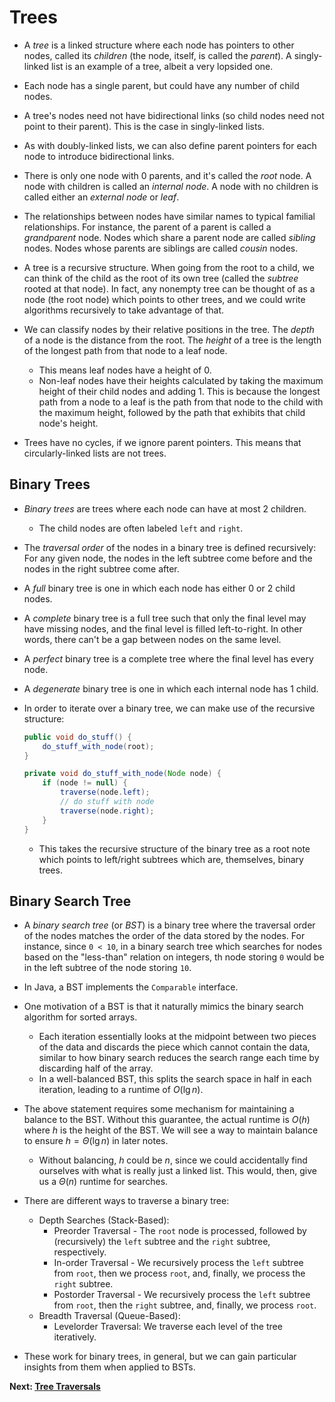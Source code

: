 # Trees

* A *tree* is a linked structure where each node has pointers to other nodes, called its *children* (the node, itself, is called the *parent*). A singly-linked list is an example of a tree, albeit a very lopsided one.

* Each node has a single parent, but could have any number of child nodes.

* A tree's nodes need not have bidirectional links (so child nodes need not point to their parent). This is the case in singly-linked lists.

* As with doubly-linked lists, we can also define parent pointers for each node to introduce bidirectional links.

* There is only one node with 0 parents, and it's called the *root* node. A node with children is called an *internal node*. A node with no children is called either an *external node* or *leaf*.

* The relationships between nodes have similar names to typical familial relationships. For instance, the parent of a parent is called a *grandparent* node. Nodes which share a parent node are called *sibling* nodes. Nodes whose parents are siblings are called *cousin* nodes.

* A tree is a recursive structure. When going from the root to a child, we can think of the child as the root of its own tree (called the *subtree* rooted at that node). In fact, any nonempty tree can be thought of as a node (the root node) which points to other trees, and we could write algorithms recursively to take advantage of that.

* We can classify nodes by their relative positions in the tree. The *depth* of a node is the distance from the root. The *height* of a tree is the length of the longest path from that node to a leaf node.
    * This means leaf nodes have a height of 0.
    * Non-leaf nodes have their heights calculated by taking the maximum height of their child nodes and adding 1. This is because the longest path from a node to a leaf is the path from that node to the child with the maximum height, followed by the path that exhibits that child node's height.

* Trees have no cycles, if we ignore parent pointers. This means that circularly-linked lists are not trees.

## Binary Trees
* *Binary trees* are trees where each node can have at most 2 children.
    * The child nodes are often labeled `left` and `right`.

* The *traversal order* of the nodes in a binary tree is defined recursively: For any given node, the nodes in the left subtree come before and the nodes in the right subtree come after.

* A *full* binary tree is one in which each node has either 0 or 2 child nodes.

* A *complete* binary tree is a full tree such that only the final level may have missing nodes, and the final level is filled left-to-right. In other words, there can't be a gap between nodes on the same level.

* A *perfect* binary tree is a complete tree where the final level has every node.

* A *degenerate* binary tree is one in which each internal node has 1 child.

* In order to iterate over a binary tree, we can make use of the recursive structure:
    ```java
    public void do_stuff() {
        do_stuff_with_node(root);
    }

    private void do_stuff_with_node(Node node) {
        if (node != null) {
            traverse(node.left);
            // do stuff with node
            traverse(node.right);
        }
    }
    ```
    * This takes the recursive structure of the binary tree as a root note which points to left/right subtrees which are, themselves, binary trees.

## Binary Search Tree
* A *binary search tree* (or *BST*) is a binary tree where the traversal order of the nodes matches the order of the data stored by the nodes. For instance, since `0 < 10`, in a binary search tree which searches for nodes based on the "less-than" relation on integers, th node storing `0` would be in the left subtree of the node storing `10`.

* In Java, a BST implements the `Comparable` interface.

* One motivation of a BST is that it naturally mimics the binary search algorithm for sorted arrays.
    * Each iteration essentially looks at the midpoint between two pieces of the data and discards the piece which cannot contain the data, similar to how binary search reduces the search range each time by discarding half of the array.
    * In a well-balanced BST, this splits the search space in half in each iteration, leading to a runtime of $O\left(\lg n\right)$.

* The above statement requires some mechanism for maintaining a balance to the BST. Without this guarantee, the actual runtime is $O\left(h\right)$ where $h$ is the height of the BST. We will see a way to maintain balance to ensure $h = \Theta\left(\lg n\right)$ in later notes.
    * Without balancing, $h$ could be $n$, since we could accidentally find ourselves with what is really just a linked list. This would, then, give us a $\Theta\left(n\right)$ runtime for searches.

* There are different ways to traverse a binary tree:
    * Depth Searches (Stack-Based):
        * Preorder Traversal - The `root` node is processed, followed by (recursively) the `left` subtree and the `right` subtree, respectively.
        * In-order Traversal - We recursively process the `left` subtree from `root`, then we process `root`, and, finally, we process the `right` subtree.
        * Postorder Traversal - We recursively process the `left` subtree from `root`, then the `right` subtree, and, finally, we process `root`.
    * Breadth Traversal (Queue-Based):
        * Levelorder Traversal: We traverse each level of the tree iteratively.

* These work for binary trees, in general, but we can gain particular insights from them when applied to BSTs.

**Next: [Tree Traversals](./8.TreeTraversals.md)**